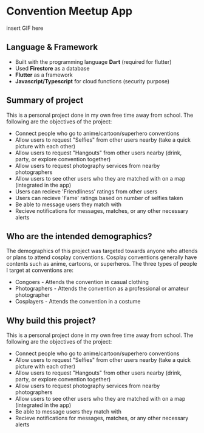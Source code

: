 # Convention Meetup App

insert GIF here

## Language & Framework

* Built with the programming language **Dart** (required for flutter)
* Used **Firestore** as a database
* **Flutter** as a framework
* **Javascript/Typescript** for cloud functions (security purpose)

## Summary of project

This is a personal project done in my own free time away from school. The following are the objectives of the project:

* Connect people who go to anime/cartoon/superhero conventions
* Allow users to request "Selfies" from other users nearby (take a quick picture with each other)
* Allow users to request "Hangouts" from other users nearby (drink, party, or explore convention together)
* Allow users to request photography services from nearby photographers
* Allow users to see other users who they are matched with on a map (integrated in the app)
* Users can recieve 'Friendliness' ratings from other users
* Users can recieve 'Fame' ratings based on number of selfies taken
* Be able to message users they match with
* Recieve notifications for messages, matches, or any other necessary alerts

## Who are the intended demographics?

The demographics of this project was targeted towards anyone who attends or plans to attend cosplay conventions. Cosplay conventions generally have contents such as anime, cartoons, or superheros. The three types of people I target at conventions are:

* Congoers - Attends the convention in casual clothing
* Photographers - Attends the convention as a professional or amateur photographer
* Cosplayers - Attends the convention in a costume

## Why build this project?

This is a personal project done in my own free time away from school. The following are the objectives of the project:

* Connect people who go to anime/cartoon/superhero conventions
* Allow users to request "Selfies" from other users nearby (take a quick picture with each other)
* Allow users to request "Hangouts" from other users nearby (drink, party, or explore convention together)
* Allow users to request photography services from nearby photographers
* Allow users to see other users who they are matched with on a map (integrated in the app)
* Be able to message users they match with
* Recieve notifications for messages, matches, or any other necessary alerts
